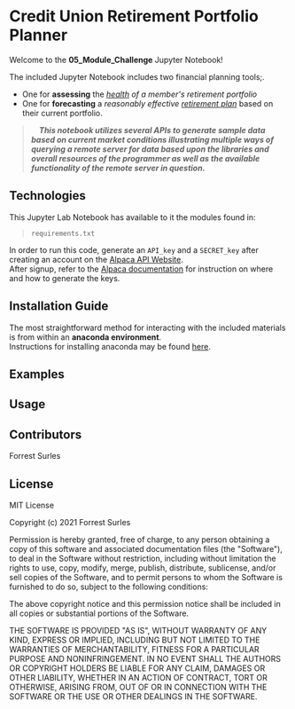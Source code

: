 # Credit Union Retirement Portfolio Planner

Welcome to the **05_Module_Challenge** Jupyter Notebook!

The included Jupyter Notebook includes two financial planning tools;.<br>
- One for **assessing** the *<u>health</u> of a member's retirement portfolio*
- One for **forecasting** a *reasonably effective <u>retirement plan</u>* based on their current portfolio.

> &emsp;***This notebook utilizes several APIs to generate sample data based on current market conditions illustrating multiple ways of querying a remote server for data based upon the libraries and overall resources of the programmer as well as the available functionality of the remote server in question.***

## Technologies

This Jupyter Lab Notebook has available to it the modules found in:<br>
> `requirements.txt`

In order to run this code, generate an ```API_key``` and a ```SECRET_key``` after creating an account on the [Alpaca API Website](https://app.alpaca.markets/signup).<br>
After signup, refer to the [Alpaca documentation](https://alpaca.markets/docs/) for instruction on where and how to generate the keys.

## Installation Guide

The most straightforward method for interacting with the included materials is from within an **anaconda environment**.<br>
Instructions for installing anaconda may be found [here](https://www.anaconda.com/products/individual).

## Examples

## Usage

## Contributors

Forrest Surles

## License

MIT License

Copyright (c) 2021 Forrest Surles

Permission is hereby granted, free of charge, to any person obtaining a copy
of this software and associated documentation files (the "Software"), to deal
in the Software without restriction, including without limitation the rights
to use, copy, modify, merge, publish, distribute, sublicense, and/or sell
copies of the Software, and to permit persons to whom the Software is
furnished to do so, subject to the following conditions:

The above copyright notice and this permission notice shall be included in all
copies or substantial portions of the Software.

THE SOFTWARE IS PROVIDED "AS IS", WITHOUT WARRANTY OF ANY KIND, EXPRESS OR
IMPLIED, INCLUDING BUT NOT LIMITED TO THE WARRANTIES OF MERCHANTABILITY,
FITNESS FOR A PARTICULAR PURPOSE AND NONINFRINGEMENT. IN NO EVENT SHALL THE
AUTHORS OR COPYRIGHT HOLDERS BE LIABLE FOR ANY CLAIM, DAMAGES OR OTHER
LIABILITY, WHETHER IN AN ACTION OF CONTRACT, TORT OR OTHERWISE, ARISING FROM,
OUT OF OR IN CONNECTION WITH THE SOFTWARE OR THE USE OR OTHER DEALINGS IN THE
SOFTWARE.